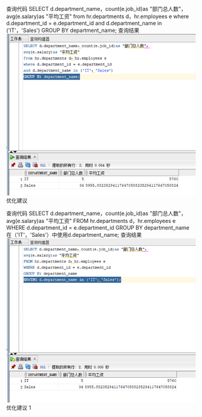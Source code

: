查询代码
SELECT d.department_name，count(e.job_id)as "部门总人数"，
avg(e.salary)as "平均工资"
from hr.departments d，hr.employees e
where d.department_id = e.department_id
and d.department_name in ('IT'，'Sales')
GROUP BY department_name;
查询结果
![image](https://github.com/suerlll/oracle/blob/master/tup/cx1.png)
优化建议

查询代码
SELECT d.department_name，count(e.job_id)as "部门总人数"，
avg(e.salary)as "平均工资"
FROM hr.departments d，hr.employees e
WHERE d.department_id = e.department_id
GROUP BY department_name
在（'IT'，'Sales'）中使用d.department_name;
查询结果
![image](https://github.com/suerlll/oracle/blob/master/tup/cx2.png)
优化建议
1

